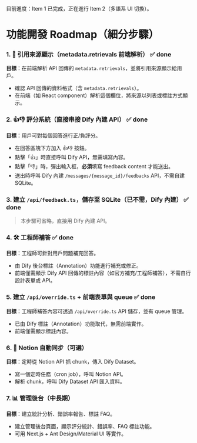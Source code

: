 目前進度：Item 1 已完成，正在進行 Item 2（多語系 UI 切換）。



# 功能開發 Roadmap（細分步驟）

### 1. 📌 引用來源顯示（metadata.retrievals 前端解析） ✅ done
**目標**：在前端解析 API 回傳的 `metadata.retrievals`，並將引用來源顯示給用戶。
- 確認 API 回傳的資料格式（含 `metadata.retrievals`）。
- 在前端（如 React component）解析這個欄位，將來源以列表或標註方式顯示。

### 2. 👍👎 評分系統（直接串接 Dify 內建 API） ✅ done
**目標**：用戶可對每個回答進行正/負評分。
- 在回答區塊下方加入 👍👎 按鈕。
- 點擊「👍」時直接呼叫 Dify API，無需填寫內容。
- 點擊「👎」時，彈出輸入框，**必須**填寫 feedback content 才能送出。
- 送出時呼叫 Dify 內建 `/messages/{message_id}/feedbacks` API，不需自建 SQLite。

### 3. 建立 `/api/feedback.ts`，儲存至 SQLite（已不需，Dify 內建） ✅ done
> 本步驟可省略，直接用 Dify 內建 API。

### 4. 🛠 工程師補答 ✅ done
**目標**：工程師可針對用戶問題補充回答。
- 由 Dify 後台標註（Annotation）功能進行補充或修正。
- 前端僅需顯示 Dify API 回傳的標註內容（如官方補充/工程師補答），不需自行設計表單或 API。

### 5. 建立 `/api/override.ts` + 前端表單與 queue ✅ done
**目標**：工程師補答內容可透過 `/api/override.ts` API 儲存，並有 queue 管理。
- 已由 Dify 標註（Annotation）功能取代，無需前端實作。
- 前端僅需顯示標註內容。

### 6. 🔄 Notion 自動同步（可選）
**目標**：定時從 Notion API 抓 chunk，傳入 Dify Dataset。
- 寫一個定時任務（cron job），呼叫 Notion API。
- 解析 chunk，呼叫 Dify Dataset API 匯入資料。

### 7. 📊 管理後台（中長期）
**目標**：建立統計分析、錯誤率報告、標註 FAQ。
- 建立管理後台頁面，顯示評分統計、錯誤率、FAQ 標註功能。
- 可用 Next.js + Ant Design/Material UI 等實作。
